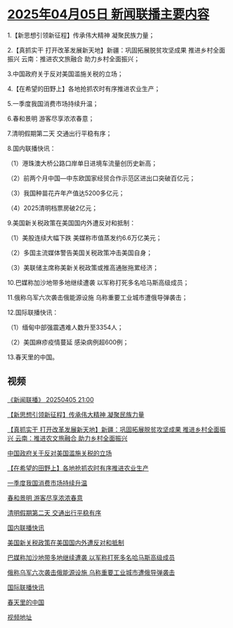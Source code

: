 # [2025年04月05日 新闻联播主要内容](https://tv.cctv.com/lm/xwlb/day/20250405.shtml)

1.【新思想引领新征程】传承伟大精神 凝聚民族力量；

2.【真抓实干 打开改革发展新天地】新疆：巩固拓展脱贫攻坚成果 推进乡村全面振兴 云南：推进农文旅融合 助力乡村全面振兴；

3.中国政府关于反对美国滥施关税的立场；

4.【在希望的田野上】各地抢抓农时有序推进农业生产；

5.一季度我国消费市场持续升温；

6.春和景明 游客尽享浓浓春意；

7.清明假期第二天 交通出行平稳有序；

8.国内联播快讯：

（1）港珠澳大桥公路口岸单日进境车流量创历史新高；

（2）前两个月中国—中东欧国家经贸合作示范区进出口突破百亿元；

（3）我国种苗花卉年产值达5200多亿元；

（4）2025清明档票房破2亿元；

9.美国新关税政策在美国国内外遭反对和抵制：

（1）美股连续大幅下跌 美媒称市值蒸发约6.6万亿美元；

（2）多国主流媒体警告美国关税政策冲击美国自身；

（3）美联储主席称美新关税政策或推高通胀拖累经济；

10.巴媒称加沙地带多地继续遭袭 以军称打死多名哈马斯高级成员；

11.俄称乌军六次袭击俄能源设施 乌称重要工业城市遭俄导弹袭击；

12.国际联播快讯：

（1）缅甸中部强震遇难人数升至3354人；

（2）美国麻疹疫情蔓延 感染病例超600例；

13.春天里的中国。

## 视频

[《新闻联播》 20250405 21:00](https://tv.cctv.com/2025/04/05/VIDEziB9RmdpbQvTpUQOKYg4250405.shtml)

[【新思想引领新征程】传承伟大精神 凝聚民族力量](https://tv.cctv.com/2025/04/05/VIDEww6RYYXJdZ29zUQiOQqo250405.shtml)

[【真抓实干 打开改革发展新天地】新疆：巩固拓展脱贫攻坚成果 推进乡村全面振兴 云南：推进农文旅融合 助力乡村全面振兴](https://tv.cctv.com/2025/04/05/VIDEXxardOUucalq6dSuYteR250405.shtml)

[中国政府关于反对美国滥施关税的立场](https://tv.cctv.com/2025/04/05/VIDEvdNsfQXXwoOlUPY4ZJwv250405.shtml)

[【在希望的田野上】各地抢抓农时有序推进农业生产](https://tv.cctv.com/2025/04/05/VIDEIzyDawaLh27sluoUJln5250405.shtml)

[一季度我国消费市场持续升温](https://tv.cctv.com/2025/04/05/VIDEzjB7xlytVjRhi8DLhNOk250405.shtml)

[春和景明 游客尽享浓浓春意](https://tv.cctv.com/2025/04/05/VIDEqfvuvFU0DCQjcKXewSUv250405.shtml)

[清明假期第二天 交通出行平稳有序](https://tv.cctv.com/2025/04/05/VIDEngQAwQsf5LlMEGbFbY3g250405.shtml)

[国内联播快讯](https://tv.cctv.com/2025/04/05/VIDExHQRw3cRhr4VigT7C4dx250405.shtml)

[美国新关税政策在美国国内外遭反对和抵制](https://tv.cctv.com/2025/04/05/VIDEAr83z0TcpbMFeBKXOufi250405.shtml)

[巴媒称加沙地带多地继续遭袭 以军称打死多名哈马斯高级成员](https://tv.cctv.com/2025/04/05/VIDEu1w932cNS8MctBM4kUco250405.shtml)

[俄称乌军六次袭击俄能源设施 乌称重要工业城市遭俄导弹袭击](https://tv.cctv.com/2025/04/05/VIDE04twaVKbBNMfNMRGtbRo250405.shtml)

[国际联播快讯](https://tv.cctv.com/2025/04/05/VIDEkEpAnZMZLqETFFOA9QgL250405.shtml)

[春天里的中国](https://tv.cctv.com/2025/04/05/VIDEFnnvQpbRd4AITM3R8gcI250405.shtml)

[视频地址](https://tv.cctv.com/lm/xwlb/day/20250405.shtml) 

